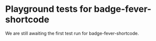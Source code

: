 # Playground tests for badge-fever-shortcode
We are still awaiting the first test run for badge-fever-shortcode.
